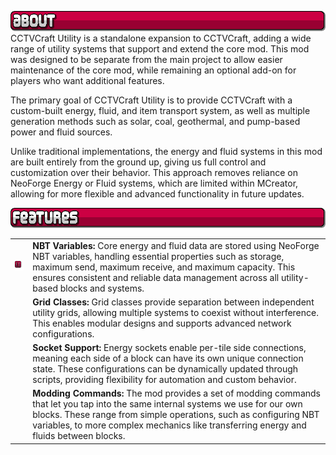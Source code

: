 ![About](https://raw.githubusercontent.com/northwesttrees-gaming/CCTVCraft5Utility/refs/heads/main/pages/curseforge_about.png)
CCTVCraft Utility is a standalone expansion to CCTVCraft, adding a wide range of utility systems that support and extend the core mod. This mod was designed to be separate from the main project to allow easier maintenance of the core mod, while remaining an optional add-on for players who want additional features.

The primary goal of CCTVCraft Utility is to provide CCTVCraft with a custom-built energy, fluid, and item transport system, as well as multiple generation methods such as solar, coal, geothermal, and pump-based power and fluid sources.

Unlike traditional implementations, the energy and fluid systems in this mod are built entirely from the ground up, giving us full control and customization over their behavior. This approach removes reliance on NeoForge Energy or Fluid systems, which are limited within MCreator, allowing for more flexible and advanced functionality in future updates.

![Features](https://raw.githubusercontent.com/northwesttrees-gaming/CCTVCraft5Utility/refs/heads/main/pages/curseforge_features.png)

| | |
| --- | --- |
| ![NBT](https://raw.githubusercontent.com/northwesttrees-gaming/CCTVCraft5Utility/refs/heads/main/pages/curseforge_icon_nbt.png) | **NBT Variables:** Core energy and fluid data are stored using NeoForge NBT variables, handling essential properties such as storage, maximum send, maximum receive, and maximum capacity. This ensures consistent and reliable data management across all utility-based blocks and systems. |
| | **Grid Classes:** Grid classes provide separation between independent utility grids, allowing multiple systems to coexist without interference. This enables modular designs and supports advanced network configurations. |
| | **Socket Support:** Energy sockets enable per-tile side connections, meaning each side of a block can have its own unique connection state. These configurations can be dynamically updated through scripts, providing flexibility for automation and custom behavior. |
| | **Modding Commands:** The mod provides a set of modding commands that let you tap into the same internal systems we use for our own blocks. These range from simple operations, such as configuring NBT variables, to more complex mechanics like transferring energy and fluids between blocks. |
